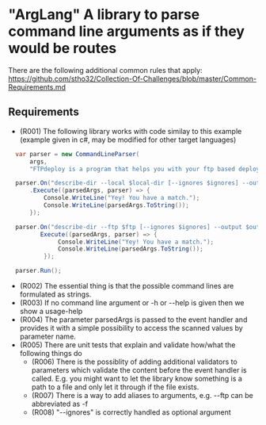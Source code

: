 # "ArgLang" A library to parse command line arguments as if they would be routes

There are the following additional common rules that apply:
https://github.com/stho32/Collection-Of-Challenges/blob/master/Common-Requirements.md

## Requirements

- (R001) The following library works with code similay to this example (example given in c#, may be modified for other target languages)

```csharp
  var parser = new CommandLineParser(
      args, 
      "FTPdeploy is a program that helps you with your ftp based deployment");

  parser.On("describe-dir --local $local-dir [--ignores $ignores] --output $output")
      .Execute((parsedArgs, parser) => {
          Console.WriteLine("Yey! You have a match.");
          Console.WriteLine(parsedArgs.ToString());
      });

  parser.On("describe-dir --ftp $ftp [--ignores $ignores] --output $output").
         Execute((parsedArgs, parser) => {
              Console.WriteLine("Yey! You have a match.");
              Console.WriteLine(parsedArgs.ToString());
          });

  parser.Run();
```

- (R002) The essential thing is that the possible command lines are formulated as strings. 
- (R003) If no command line argument or -h or --help is given then we show a usage-help
- (R004) The parameter parsedArgs is passed to the event handler and provides it with a simple possibility to access the scanned values by parameter name.
- (R005) There are unit tests that explain and validate how/what the following things do
  - (R006) There is the possiblity of adding additional validators to parameters which validate the content before the event handler is called. E.g. you might want to let the library know something is a path to a file and only let it through if the file exists.
  - (R007) There is a way to add aliases to arguments, e.g. --ftp can be abbreviated as -f
  - (R008) "--ignores" is correctly handled as optional argument


